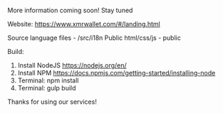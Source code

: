 More information coming soon! Stay tuned

Website: https://www.xmrwallet.com/#/landing.html

Source language files - /src/i18n
Public html/css/js - public

Build:
1. Install NodeJS https://nodejs.org/en/
2. Install NPM https://docs.npmjs.com/getting-started/installing-node
3. Terminal: npm install
4. Terminal: gulp build

Thanks for using our services!
